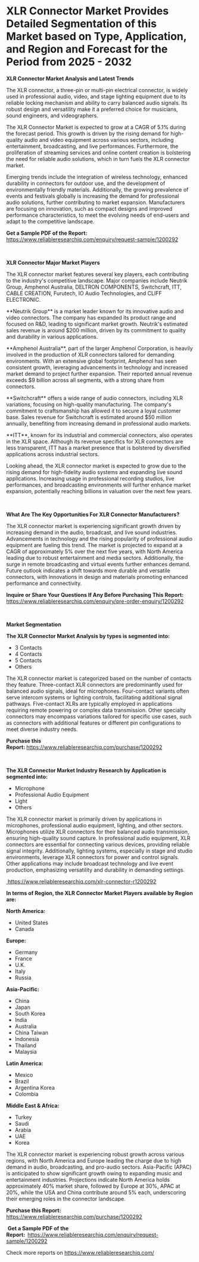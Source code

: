 <p><h1>XLR Connector Market Provides Detailed Segmentation of this Market based on Type, Application, and Region and Forecast for the Period from 2025 - 2032</h1></p><p><strong>XLR Connector Market Analysis and Latest Trends</strong></p>
<p><p>The XLR connector, a three-pin or multi-pin electrical connector, is widely used in professional audio, video, and stage lighting equipment due to its reliable locking mechanism and ability to carry balanced audio signals. Its robust design and versatility make it a preferred choice for musicians, sound engineers, and videographers.</p><p>The XLR Connector Market is expected to grow at a CAGR of 5.1% during the forecast period. This growth is driven by the rising demand for high-quality audio and video equipment across various sectors, including entertainment, broadcasting, and live performances. Furthermore, the proliferation of streaming services and online content creation is bolstering the need for reliable audio solutions, which in turn fuels the XLR connector market.</p><p>Emerging trends include the integration of wireless technology, enhanced durability in connectors for outdoor use, and the development of environmentally friendly materials. Additionally, the growing prevalence of events and festivals globally is increasing the demand for professional audio solutions, further contributing to market expansion. Manufacturers are focusing on innovation, such as compact designs and improved performance characteristics, to meet the evolving needs of end-users and adapt to the competitive landscape.</p></p>
<p><strong>Get a Sample PDF of the Report:&nbsp;</strong> <a href="https://www.reliableresearchiq.com/enquiry/request-sample/1200292?utm_campaign=2212&utm_medium=2&utm_source=Github&utm_content=ia&utm_term=22032025&utm_id=xlr-connector">https://www.reliableresearchiq.com/enquiry/request-sample/1200292</a></p>
<p>&nbsp;</p>
<p><strong>XLR Connector Major Market Players</strong></p>
<p><p>The XLR connector market features several key players, each contributing to the industry's competitive landscape. Major companies include Neutrik Group, Amphenol Australia, DELTRON COMPONENTS, Switchcraft, ITT, CABLE CREATION, Furutech, IO Audio Technologies, and CLIFF ELECTRONIC.</p><p>**Neutrik Group** is a market leader known for its innovative audio and video connectors. The company has expanded its product range and focused on R&D, leading to significant market growth. Neutrik's estimated sales revenue is around $200 million, driven by its commitment to quality and durability in various applications.</p><p>**Amphenol Australia**, part of the larger Amphenol Corporation, is heavily involved in the production of XLR connectors tailored for demanding environments. With an extensive global footprint, Amphenol has seen consistent growth, leveraging advancements in technology and increased market demand to project further expansion. Their reported annual revenue exceeds $9 billion across all segments, with a strong share from connectors.</p><p>**Switchcraft** offers a wide range of audio connectors, including XLR variations, focusing on high-quality manufacturing. The company's commitment to craftsmanship has allowed it to secure a loyal customer base. Sales revenue for Switchcraft is estimated around $50 million annually, benefiting from increasing demand in professional audio markets.</p><p>**ITT**, known for its industrial and commercial connectors, also operates in the XLR space. Although its revenue specifics for XLR connectors are less transparent, ITT has a market presence that is bolstered by diversified applications across industrial sectors.</p><p>Looking ahead, the XLR connector market is expected to grow due to the rising demand for high-fidelity audio systems and expanding live sound applications. Increasing usage in professional recording studios, live performances, and broadcasting environments will further enhance market expansion, potentially reaching billions in valuation over the next few years.</p></p>
<p>&nbsp;</p>
<p><strong>What Are The Key Opportunities For XLR Connector Manufacturers?</strong></p>
<p><p>The XLR connector market is experiencing significant growth driven by increasing demand in the audio, broadcast, and live sound industries. Advancements in technology and the rising popularity of professional audio equipment are fueling this trend. The market is projected to expand at a CAGR of approximately 5% over the next five years, with North America leading due to robust entertainment and media sectors. Additionally, the surge in remote broadcasting and virtual events further enhances demand. Future outlook indicates a shift towards more durable and versatile connectors, with innovations in design and materials promoting enhanced performance and connectivity.</p></p>
<p><strong>Inquire or Share Your Questions If Any Before Purchasing This Report:</strong> <a href="https://www.reliableresearchiq.com/enquiry/pre-order-enquiry/1200292?utm_campaign=2212&utm_medium=2&utm_source=Github&utm_content=ia&utm_term=22032025&utm_id=xlr-connector">https://www.reliableresearchiq.com/enquiry/pre-order-enquiry/1200292</a></p>
<p>&nbsp;</p>
<p><strong>Market Segmentation</strong></p>
<p><strong>The XLR Connector Market Analysis by types is segmented into:</strong></p>
<p><ul><li>3 Contacts</li><li>4 Contacts</li><li>5 Contacts</li><li>Others</li></ul></p>
<p><p>The XLR connector market is categorized based on the number of contacts they feature. Three-contact XLR connectors are predominantly used for balanced audio signals, ideal for microphones. Four-contact variants often serve intercom systems or lighting controls, facilitating additional signal pathways. Five-contact XLRs are typically employed in applications requiring remote powering or complex data transmission. Other specialty connectors may encompass variations tailored for specific use cases, such as connectors with additional features or different pin configurations to meet diverse industry needs.</p></p>
<p><strong>Purchase this Report:&nbsp;</strong><a href="https://www.reliableresearchiq.com/purchase/1200292?utm_campaign=2212&utm_medium=2&utm_source=Github&utm_content=ia&utm_term=22032025&utm_id=xlr-connector">https://www.reliableresearchiq.com/purchase/1200292</a></p>
<p>&nbsp;</p>
<p><strong>The XLR Connector Market Industry Research by Application is segmented into:</strong></p>
<p><ul><li>Microphone</li><li>Professional Audio Equipment</li><li>Light</li><li>Others</li></ul></p>
<p><p>The XLR connector market is primarily driven by applications in microphones, professional audio equipment, lighting, and other sectors. Microphones utilize XLR connectors for their balanced audio transmission, ensuring high-quality sound capture. In professional audio equipment, XLR connectors are essential for connecting various devices, providing reliable signal integrity. Additionally, lighting systems, especially in stage and studio environments, leverage XLR connectors for power and control signals. Other applications may include broadcast technology and live event production, emphasizing versatility and durability in demanding settings.</p></p>
<p><a href="https://www.reliableresearchiq.com/xlr-connector-r1200292?utm_campaign=2212&utm_medium=2&utm_source=Github&utm_content=ia&utm_term=22032025&utm_id=xlr-connector">&nbsp;https://www.reliableresearchiq.com/xlr-connector-r1200292</a></p>
<p><strong>In terms of Region, the XLR Connector Market Players available by Region are:</strong></p>
<p>
    <p> <strong> North America: </strong>
        <ul>
            <li>United States</li>
            <li>Canada</li>
        </ul>
        </p> 
    <p> <strong> Europe: </strong>
        <ul>
            <li>Germany</li>
            <li>France</li>
            <li>U.K.</li>
            <li>Italy</li>
            <li>Russia</li>
        </ul>
        </p> 
    <p> <strong> Asia-Pacific: </strong>
        <ul>
            <li>China</li>
            <li>Japan</li>
            <li>South Korea</li>
            <li>India</li>
            <li>Australia</li>
            <li>China Taiwan</li>
            <li>Indonesia</li>
            <li>Thailand</li>
            <li>Malaysia</li>
        </ul>
        </p> 
    <p> <strong> Latin America: </strong>
        <ul>
            <li>Mexico</li>
            <li>Brazil</li>
            <li>Argentina Korea</li>
            <li>Colombia</li>
        </ul>
        </p> 
    <p> <strong> Middle East & Africa: </strong>
        <ul>
            <li>Turkey</li>
            <li>Saudi</li>
            <li>Arabia</li>
            <li>UAE</li>
            <li>Korea</li>
        </ul>
    </p>
    </p>
<p><p>The XLR connector market is experiencing robust growth across various regions, with North America and Europe leading the charge due to high demand in audio, broadcasting, and pro-audio sectors. Asia-Pacific (APAC) is anticipated to show significant growth owing to expanding music and entertainment industries. Projections indicate North America holds approximately 40% market share, followed by Europe at 30%, APAC at 20%, while the USA and China contribute around 5% each, underscoring their emerging roles in the connector landscape.</p></p>
<p><strong>Purchase this Report: </strong><a href="https://www.reliableresearchiq.com/purchase/1200292?utm_campaign=2212&utm_medium=2&utm_source=Github&utm_content=ia&utm_term=22032025&utm_id=xlr-connector">https://www.reliableresearchiq.com/purchase/1200292</a></p>
<p>&nbsp;<strong>Get a Sample PDF of the Report:&nbsp;&nbsp;</strong><a href="https://www.reliableresearchiq.com/enquiry/request-sample/1200292?utm_campaign=2212&utm_medium=2&utm_source=Github&utm_content=ia&utm_term=22032025&utm_id=xlr-connector">https://www.reliableresearchiq.com/enquiry/request-sample/1200292</a></p>
<p><strong></strong></p>
<p>Check more reports on <a href="https://www.reliableresearchiq.com/?utm_campaign=2212&utm_medium=2&utm_source=Github&utm_content=ia&utm_term=22032025&utm_id=xlr-connector">https://www.reliableresearchiq.com/</a></p>